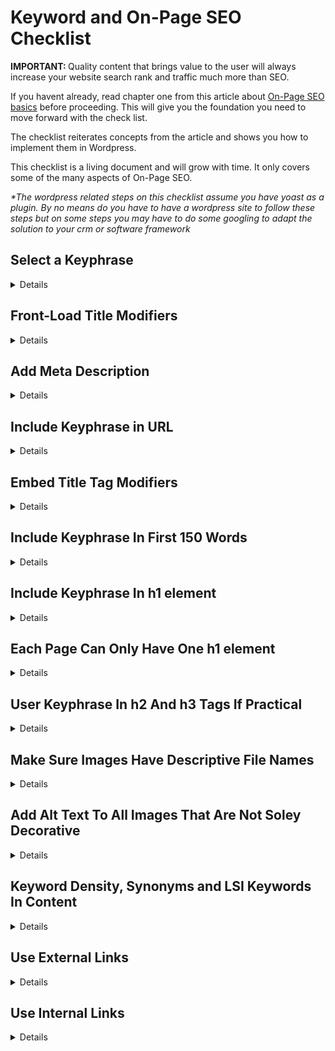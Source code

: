 <h1> Keyword and On-Page SEO Checklist </h1>
<p><b>IMPORTANT: </b>Quality content that brings value to the user will always increase your website search rank and traffic much more than SEO.   </p>
<p>If you havent already, read chapter one from this article about <a href="https://backlinko.com/on-page-seo">On-Page SEO basics</a> before proceeding. This will give you the foundation you need to move forward with the check list.</p>

<p>The checklist reiterates concepts from the article and shows you how to implement them in Wordpress.</p>

<p>This checklist is a living document and will grow with time. It only covers some of the many aspects of On-Page SEO.</p>

<i>*The wordpress related steps on this checklist assume you have yoast as a plugin. By no means do you have to have a wordpress site to follow these steps but on some steps you may have to do some googling to adapt the solution to your crm or software framework</i><br>

<h2> Select a Keyphrase </h2> 
<details>
<summary>Details</summary>
<br>
<h3>What's a Keyword or Keyphrase</h3>
    <p>A <a href="https://yoast.com/difference-between-keyword-and-keyphrase/">keyword</a> is a word that describes the content of your page or post best. It’s the search term that you want to rank for with a certain page. So when people search for that keyword in Google or other search engines, they should find that page on your website.
    </p>
    <p>
    E.g. Your website is about dogs, and you’ve just written a blog post all about puppies. The keyword that describes the content of that post best is probably: “puppy”. -exerpts from yoast.com
    </p>
<h3>Keyphrase Selection</h3>
    <p>
        <b>Keyphrase</b> selection is important. Do your research before selecting a keyphrase. Ideally a keyphrase should follow your companies <a href="https://yoast.com/what-is-a-keyword-strategy/"><b>keyword strategy</b></a> while having great <a href="https://backlinko.com/hub/seo/search-intent"><b>search intent</b></a>, high <b>search volume</b>, and <b>low competition</b>. 
    </p>



<h3>Tools To Help Find Potential Keywords/Keyphrase</h3>
    <ul>
        <li>
            <h4><b>Google Suggest</b></h4>
            <p>By simply typing in potential keywords or phrases into the google search bar, Google will suggest closely related searched terms. This can be a handy tool to start generating some potential keywords. 
            <img src='../images/google-suggest-results.png' alt='google suggest results'>
        </li>
        <li>
            <h4><b>Google Ads: Keyword Plan</b></h4>
            <p>Google Ads' Keyword Plan tool helps you compare search volumes and competition for keyphrases as well as generate new ideas for keywords.</p>
            <a href="../tools/keyword_plan.md">Click here</a> for instructions to navigate to Keyword Plan</p>
            <img src='../images/google-ads-keyword-plan.png' alt="results from keyword search">
        </li>
        <li>There are may other tools you can google for to help with keyword selection.</li>
    </ul>
</details>


## Front-Load Title Modifiers
<details>
<summary>Details</summary>
<br>
    <p>Title tags help Google and other search engines understand what your website is about. Titles are also what the search engine returns in big blue letters when you search a word</p>

<p>Front loading just means put your keyphrase near or at the beginning of the title.</p>
<img src="../images/front_load_titles/title-serp.png" alt="result of search engine search">

<p>
Google assumes that words and phrases coming sooner in your title have a higher priority and are more relevant to the content than words coming later. So if you want to rank for that keyword in search it is better to put it sooner in the title tag. Here are some examples for the search term "Front-Load keywords".  
</p>
<img src="../images/front_load_titles/front-loading-title-example.png" alt="examples of front loading titles">


<h3>How To Set Titles in Wordpress</h3>
    <ul>
        <li>
            <p>Either create an new pager or post or navigate to an existing page or post to edit</p>
        </li>
        <li>
            <p>In the "Add Title" section create a title</p>
            <img src="../images/front_load_titles/title-location-in-wordpress-blacnk.png" alt="location of title box">
            <p>Example: Keyphrase = Front-Load Keywords</p>
            <img src="../images/front_load_titles/title-location-in-wordpress.png" alt="title example">
        </li>
        <li>
            <p>You can also modify the title using the Yoast plugin. Scroll down until you see the yoast plugin.</p>
        </li>
        <li>
            <p>Once you find it. Click on the "SEO" tab.</p>
        </li>
        <li>
            <p>Then Click on the "Edit Snippit" button</p>
            <img src="../images/front_load_titles/yoast-title.png" alt="yoast SEO plugin location">
        </li>
        <li>
            <p>Then under the "SEO title" you can edit the title.</p>
            <img src="../images/front_load_titles/yoast-title-edit.png" alt="Yoast edit title location">
        </li>
    </ul>
</details>

## Add Meta Description
<details>
<summary>Details</summary>
<br>
<p>The <a href="https://yoast.com/meta-descriptions/">meta description</a> is a snippet of up to about 155 characters – a tag in HTML – which summarizes a page’s content. Search engines show it in search results mostly when the searched-for phrase is within the description. -exert from yoast.com</p>
<img src="../images/meta-description/meta-example.png">
<h3>How To Set URLs in Wordpress</h3>
    <ul>
     <li>
            <p>While editing an post or page, scroll down until you see the yoast plugin.</p>
        </li>
        <li>
            <p>Once you find it. Click on the "SEO" tab.</p>
        </li>
        <li>
            <p>Then Click on the "Edit Snippit" button</p>
            <img src="../images/front_load_titles/yoast-title.png" alt="yoast SEO plugin location">
        </li>
        <li>
            <p>Then under the "SEO title" you can edit the meta tag. You should include keywords or synonyms in the meta description.</p>
            <img src="../images/meta-description/meta-yoast-edit.png" alt="Yoast edit meta tag location">
        </li>
    </ul>
</details>

## Include Keyphrase in URL
<details>
<summary>Details</summary>
<br>
    <p>
    We want our url to contain our keyphrase. So if your keyphrase is "front-load keywords" our url should at least contain the keywords. "www.examplecompany.com/front-load-keywords" would work. Your url can contain extra words but try to keep it concise. If this web page is under a sub category of the website such as blogs the url would look something like "www.examplecompany.com/blog/front-load-keywords"
    </p>

<h3>How To Set URLs in Wordpress</h3>
    <ul>
        <li>
            <p>Wordpress trys to auto generate you a URL based off the title. If you title is relatively short and contains your keyphrase, then you are probably good to go. If it doesn't refactor your title to contain your keywords or shorten your URL while retaining the keywords. Do not have unnecessarily long URK=Ls (over 5-6 words).</p>
            <img src="../images/front_load_titles/keyword-url.png" alt="keyword in url">
        </li>
        
    </ul>
</details>




## Embed Title Tag Modifiers
<details>
<summary>Details</summary>
<br>
<p>Title Tag Modifiers are words that add detail to your title tag</p>
<p>If your site was a recipe site and the keyphrase was: "home-made pizza recipe " modifiers would be works or phrase like: best, 2021, in 5 steps, quick and easy, ect.</p>
<p>So the the entier title would could look like this:</p>
<ul>
    <li>Best Home-Made Pizza Recipe</li> 
    <li>Home-Made Pizza: 2021's Best Recipie</li> 
    <li>Home-Made Pizza Recipe in 5 Easy Steps</li> 
</ul>
<p>Adding modifiers can make your website rank for <a href="https://yoast.com/focus-on-long-tail-keywords/">long-tail keyphrases</a> but they also help your click through rate. These modifiers make your title more interesting am more likely to be clicked.</p>

<p>Would you click on "Pizza Recipe" or "Pizza Recipe: 2021's Most Delicious Recipe in 5 Steps</p>
</details>


## Include Keyphrase In First 150 Words
<details>
<summary>Details</summary>
<br>
<p>Make sure your keyphrase appears in the first 150 or so words of the content</p>
<p>Google scans the content of each web-page. If it doesn't see your keyword in the beginning it can be confused about what the topic of the content is.</p>

<p>If a speaker was on-stage for 30 minutes before he told you what the speech was about you would be confused. Don't do that with your content, let the read and google know right away what the page is about. </p>
</details>


## Include Keyphrase In h1 element
<details>
<summary>Details</summary>
<br>
<p>HTML is the standard markup language for creating Web pages. In HTML, the h1 element is the top level heading of a web page similar to the title of an essay. For example the h1 element for this web page is &lt;h1&gt; Keyword and On-Page SEO Checklist &lt;/h1&gt;. Just like the title of a paper the h1 element tell the user and google what the web page is about. The h1 needs to include the keyphrase. There can be other words included with the keyphrase and the keyphase can even be reorder but make sure to include it.</p>

<h3>How To Set URLs in Wordpress</h3>
   <p>In most causes the "Title" of the page or post will automatically become the H1. So include the keyphrase in the title.</p>


</details>

## Each Page Can Only Have One h1 element
<details>
<summary>Details</summary>
<br>
<p>Pages should only have one h1 element per page but you can have as many h2, h3, h4, ect elements as you would like. If you have multiple h1 google has a harder time figuring out what your page is about and this will negatively effect your ranking</p>

<p>The yoast plugin on wordpress will tell you if you accidentally made a page with multiple h1 elements. If you did, you can go back in the editor and delete the extra h1 or change it to an appropriate sub heading like an h2 or h3</p>

<p>
    If you use the visual builder, the title will become the h1 tag. In the content area, make sure you only use headings of "Heading 2" or larger for all sub headings. If you use "Heading 1" it will create another h1 element and we only want one h1 element per page.
    </p>
    <img src="../images/h1/correct-h-elements-builder.png">
    <img src="../images/h1/correct-h-elements.png">

<p>Occasionally yoast will tell you that you have multiple h1 elements when you don't. Here is a way to triple check</p>

<ul>
    <li>Open Google Chrome</li>
    <li>Go to the url of the webpage Yoast says has multiple h1 element</li>
    <li>Once on the web page, right click anywhere on the page</li>
    <li>Click the Elements tab from the horizontal navigation bar</li>
    <li>Then click control+f on the keyboard to bring up a search box</li>
    <li>search for &lt;h1&gt;</li>
    <li>If the results show only 1 item you are good. If multiple show, find them and refactor the headers in wordpress</li>
</ul>

</details>

## User Keyphrase In h2 And h3 Tags If Practical
<details>
<summary>Details</summary>
<br>
<p>If the h1 element is the title of a paper, h2 is the the title of the sub topics.<p>

<p>If practical, include the keyphase or parts of it or synonyms in the h2 and h3 tags</p>

<p>Never keyword stuff. This is when you put the keyword everywhere even in places it doesn't fit to try to increase you ranking for that keyword. </p>

<p>This doesn't work and can actually <b>HURT YOU SEO</b>. Google can identify keyword stuffing and can lower your rank thinking your website is a span site trying to hack or cheat the system</p>

<p>Always choose heading and sub heading that best convey the message of the content to the user regardless of if it contains keywords.</p>
</details>



## Make Sure Images Have Descriptive File Names
<details>
<summary>Details</summary>
<br>
<p>When you load media: photo, videos, gif, ect into wordpress. It is best practice to have descriptive filename. Kebab case, all letters are written in lower case and the words are separated by a hyphen or minus sign is the standard naming format.</p>
<p>So this photo file name should be something like dog-chasing-tail.jpg not an auto generated name like FDGZmicro_20150424GettyImages_dv413023_MAIN (1).jpg and you should aviod spaces in file names like dog chasing tail.jpg </p>
<img src="../images/file-names/dog-chasing-tail.png" alt="dalmatian chasing its tail">
<p>Google does not have eyes, well at least not yet. So it uses the file names to gain insite about what media contains. Descriptive names help google understand what the photo is about as well as how it supports your content.</p>
<p>Plus it is just easy to find and navigate your media when it has human readable names.</p>

<p>Kebab case is the standard name formatting. Kebab case uses dashes where spaces would be so</p>
</details>


## Add Alt Text To All Images That Are Not Soley Decorative
<details>
<summary>Details</summary>
<br>
<p>Alt Text (also known as alternative text or alt attribute) is a text that accurately describes an image. It is added to the <img> tag in the HTML of a page. </p>

<p>The alt text is not shown when a page is viewed in the browser but it becomes visible when an image cannot be loaded.
</p>
<p>
Search engine crawlers read the alt text value and screen readers use it to ‘describe’ the image to users who cannot see.</p>

<h3>How To Add Atl Text To Images in Wordpress</h3>
<p>There are multiple ways to do this depending on how you build the content. I will go over the one I know</p>

<ul>
    <li>
        <h4>Add Media</h4>
       <p>Clicking the "add media" button will bring you to image options</p>
       <img src="../images/alt/add-media.png">
       <p>Then in the alt text box you can add alternet text.</p>
       <img src="../images/alt/alt-text-edit-location.png">
       <p>Now you can insert the photo.</p>
    </li>
    <li>
        <h4>Editing Existing Photos' To add Alt Text</h4>
       <p>If a photo is already in a post or page using the visual builder, you can click on the image and then on the pencil icon to edit the detail.</p>
        <img src="../images/alt/edit-alt-text.png" alt="edit image button">
        <p>Add or Update the alt text and then click update to save the changes.</p>
         <img src="../images/alt/update-and-save-alt-text.png" alt="update alt text">
    </li>
    <li>
        <h4>Editing Alt Text For Photos in Divi Builder</h4>
        <ul>
            <li>Under the divi builder for the page you are working on. Find or insert an image</li>
            <li>
                <p>Click to more options button and then select "Modify Default Values"</p>
                <img src="../images/alt/div-img-more-options-button.png">
            </li>
            <li>
                <p>Exit out of the "Default Image" tab that pops up by clicking the red X at the bottom left</p>
                <img src="../images/alt/img-defualts.png">
            </li>
            <li>
                <p>When the Image Setting page pops up, click the "Advanced" tab</p>
                <img src="../images/alt/div-image-settings.png">
             </li>
             <li>
                <p>Click the "Attributes" tab and then the alt text box will appear. Add your alt text and click the green check to save</p>
                <img src="../images/alt/div-alt-text-location.png">
             </li>
             <p>If you use the "build on front end" build option, the steps to add alt text are similar to the divi builder</p>
        </ul>
    </li>
</ul>
</details>


## Keyword Density, Synonyms and LSI Keywords In Content
<details>
<summary>Details</summary>
<br>
<p>Make sure that we are organically using the keyword, synonyms, or <a  href="https://ahrefs.com/blog/lsi-keywords/">LSI keywords</a> thought the content. We don't have to go crazy but if the article is 1000 words, we would expect to see the keyword, synonyms  or lsi words 3-5 times</p>
</details>


## Use External Links
<details>
<summary>Details</summary>
<br>
<p>It is recommend to have external links to trusted site. So if you can link to wikipidia or a research study related to the the content it helps google know our content it quality and relying on trustworthy sources.</p>

<p>Good content often requires good sources. Naturally if you are realaying on trusted sources to support your content claims you would be able to provide them as reference. This is the though process behind having external links.</p>
</details>


## Use Internal Links
<details>
<summary>Details</summary>
<br>
<p>Internal links show how our pages are connected. It is good practice to link to other internal pages when they contain relevant but extend or more in-depth content related to our topic. Google looks at which pages have the most internal links pointing to them and assess those are our most important pages. </p>
</details>

